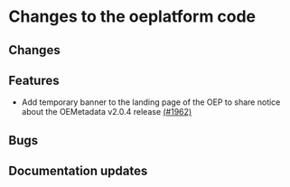 <!--
SPDX-FileCopyrightText: 2025 Jonas Huber <https://github.com/jh-RLI> © Reiner Lemoine Institut

SPDX-License-Identifier: CC0-1.0
-->

# Changes to the oeplatform code

## Changes

## Features

- Add temporary banner to the landing page of the OEP to share notice about the OEMetadata v2.0.4 release [(#1962)](https://github.com/OpenEnergyPlatform/oeplatform/pull/1962)

## Bugs

## Documentation updates
